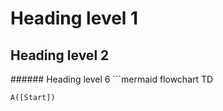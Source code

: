 <h1>Heading level 1</h1>
<h2>Heading level 2</h2>
###### Heading level 6
```mermaid
flowchart TD

    A([Start])


```
